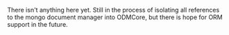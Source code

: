 There isn't anything here yet.
Still in the process of isolating all references to the mongo document manager into ODMCore,
but there is hope for ORM support in the future.